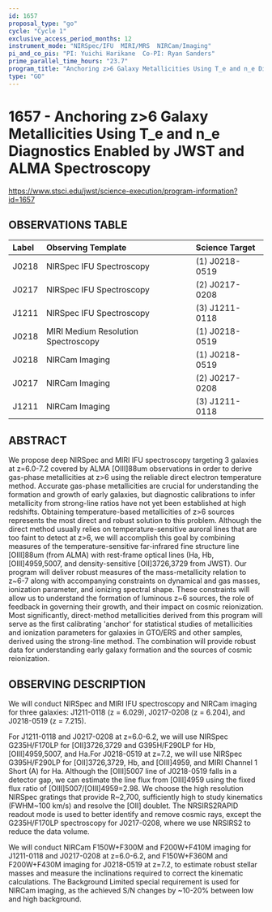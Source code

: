 ```yaml
---
id: 1657
proposal_type: "go"
cycle: "Cycle 1"
exclusive_access_period_months: 12
instrument_mode: "NIRSpec/IFU  MIRI/MRS  NIRCam/Imaging"
pi_and_co_pis: "PI: Yuichi Harikane  Co-PI: Ryan Sanders"
prime_parallel_time_hours: "23.7"
program_title: "Anchoring z>6 Galaxy Metallicities Using T_e and n_e Diagnostics Enabled by JWST and ALMA Spectroscopy"
type: "GO"
---
```

# 1657 - Anchoring z>6 Galaxy Metallicities Using T_e and n_e Diagnostics Enabled by JWST and ALMA Spectroscopy
https://www.stsci.edu/jwst/science-execution/program-information?id=1657
## OBSERVATIONS TABLE
| Label | Observing Template            | Science Target   |
| :---- | :-------------------------- | :--------------- |
| J0218 | NIRSpec IFU Spectroscopy    | (1) J0218-0519   |
| J0217 | NIRSpec IFU Spectroscopy    | (2) J0217-0208   |
| J1211 | NIRSpec IFU Spectroscopy    | (3) J1211-0118   |
| J0218 | MIRI Medium Resolution Spectroscopy | (1) J0218-0519   |
| J0218 | NIRCam Imaging              | (1) J0218-0519   |
| J0217 | NIRCam Imaging              | (2) J0217-0208   |
| J1211 | NIRCam Imaging              | (3) J1211-0118   |

## ABSTRACT

We propose deep NIRSpec and MIRI IFU spectroscopy targeting 3 galaxies at z=6.0-7.2 covered by ALMA [OIII]88um observations in order to derive gas-phase metallicities at z>6 using the reliable direct electron temperature method. Accurate gas-phase metallicities are crucial for understanding the formation and growth of early galaxies, but diagnostic calibrations to infer metallicity from strong-line ratios have not yet been established at high redshifts. Obtaining temperature-based metallicities of z>6 sources represents the most direct and robust solution to this problem. Although the direct method usually relies on temperature-sensitive auroral lines that are too faint to detect at z>6, we will accomplish this goal by combining measures of the temperature-sensitive far-infrared fine structure line [OIII]88um (from ALMA) with rest-frame optical lines (Ha, Hb, [OIII]4959,5007, and density-sensitive [OII]3726,3729 from JWST). Our program will deliver robust measures of the mass-metallicity relation to z~6-7 along with accompanying constraints on dynamical and gas masses, ionization parameter, and ionizing spectral shape. These constraints will allow us to understand the formation of luminous z~6 sources, the role of feedback in governing their growth, and their impact on cosmic reionization. Most significantly, direct-method metallicities derived from this program will serve as the first calibrating 'anchor' for statistical studies of metallicities and ionization parameters for galaxies in GTO/ERS and other samples, derived using the strong-line method. The combination will provide robust data for understanding early galaxy formation and the sources of cosmic reionization.

## OBSERVING DESCRIPTION

We will conduct NIRSpec and MIRI IFU spectroscopy and NIRCam imaging for three galaxies: J1211-0118 (z = 6.029), J0217-0208 (z = 6.204), and J0218-0519 (z = 7.215).

For J1211-0118 and J0217-0208 at z=6.0-6.2, we will use NIRSpec G235H/F170LP for [OII]3726,3729 and G395H/F290LP for Hb, [OIII]4959,5007, and Ha.For J0218-0519 at z=7.2, we will use NIRSpec G395H/F290LP for [OII]3726,3729, Hb, and [OIII]4959, and MIRI Channel 1 Short (A) for Ha. Although the [OIII]5007 line of J0218-0519 falls in a detector gap, we can estimate the line flux from [OIII]4959 using the fixed flux ratio of [OIII]5007/[OIII]4959=2.98. We choose the high resolution NIRSpec gratings that provide R~2,700, sufficiently high to study kinematics (FWHM~100 km/s) and resolve the [OII] doublet. The NRSIRS2RAPID readout mode is used to better identify and remove cosmic rays, except the G235H/F170LP spectroscopy for J0217-0208, where we use NRSIRS2 to reduce the data volume.

We will conduct NIRCam F150W+F300M and F200W+F410M imaging for J1211-0118 and J0217-0208 at z=6.0-6.2, and F150W+F360M and F200W+F430M imaging for J0218-0519 at z=7.2, to estimate robust stellar masses and measure the inclinations required to correct the kinematic calculations. The Background Limited special requirement is used for NIRCam imaging, as the achieved S/N changes by ~10-20% between low and high background.